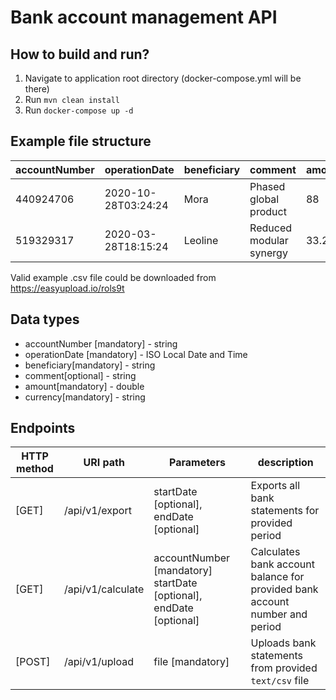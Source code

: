 # Bank account management API

## How to build and run?
1. Navigate to application root directory (docker-compose.yml will be there)
2. Run `mvn clean install`
3. Run `docker-compose up -d`

## Example file structure
| accountNumber | operationDate       | beneficiary | comment                 | amount | currency |
|---|---|---|---|---|---|
| 440924706     | 2020-10-28T03:24:24 | Mora        | Phased global product   | 88     | UAH      |
| 519329317     | 2020-03-28T18:15:24  | Leoline     | Reduced modular synergy | 33.2   | EUR      |

Valid example .csv file could be downloaded from https://easyupload.io/rols9t

## Data types
- accountNumber [mandatory] - string
- operationDate [mandatory] - ISO Local Date and Time
- beneficiary[mandatory] - string
- comment[optional] - string
- amount[mandatory] - double
- currency[mandatory] - string

## Endpoints
| HTTP method | URI path       | Parameters | description |
|---|---|---|---|
| [GET] | /api/v1/export | startDate [optional], endDate [optional] | Exports all bank statements for provided period |
| [GET] | /api/v1/calculate | accountNumber [mandatory] startDate [optional], endDate [optional] | Calculates bank account balance for provided bank account number and period |
| [POST] | /api/v1/upload | file [mandatory] | Uploads bank statements from provided `text/csv` file |
